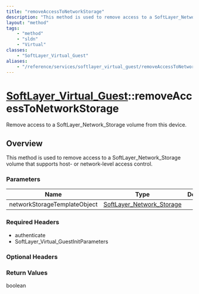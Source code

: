 ```yaml
---
title: "removeAccessToNetworkStorage"
description: "This method is used to remove access to a SoftLayer_Network_Storage volume that supports host- or network-level access c... "
layout: "method"
tags:
    - "method"
    - "sldn"
    - "Virtual"
classes:
    - "SoftLayer_Virtual_Guest"
aliases:
    - "/reference/services/softlayer_virtual_guest/removeAccessToNetworkStorage"
---
```

# [SoftLayer_Virtual_Guest](/reference/services/SoftLayer_Virtual_Guest)::removeAccessToNetworkStorage

Remove access to a SoftLayer_Network_Storage volume from this device. 


## Overview 
This method is used to remove access to a SoftLayer_Network_Storage volume that supports host- or network-level access control. 

### Parameters 
|Name | Type | Description |
| --- | --- | --- |
|networkStorageTemplateObject| <a href='/reference/datatypes/SoftLayer_Network_Storage'>SoftLayer_Network_Storage </a>| |


### Required Headers
* authenticate
* SoftLayer_Virtual_GuestInitParameters

### Optional Headers

### Return Values
boolean

